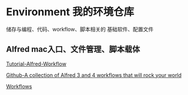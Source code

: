 # Environment 我的环境仓库

储存与编程、代码、workflow、脚本相关的
基础软件、配置文件

## Alfred mac入口、文件管理、脚本载体

[Tutorial-Alfred-Workflow](http://www.deanishe.net/alfred-workflow/tutorial.html)

[Github-A collection of Alfred 3 and 4 workflows that will rock your world](https://github.com/zenorocha/alfred-workflows)

[Workflows](https://www.alfredapp.com/help/workflows/)
